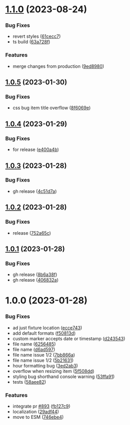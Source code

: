 # [1.1.0](https://github.com/florianbepunkt/timeline/compare/v1.0.6...v1.1.0) (2023-08-24)


### Bug Fixes

* revert styles ([61cecc7](https://github.com/florianbepunkt/timeline/commit/61cecc71b68e8383c67b48f867c7795b67067204))
* ts build ([63a728f](https://github.com/florianbepunkt/timeline/commit/63a728f5745cc9d37ce4e2028041f0d5ba99d4de))


### Features

* merge changes from production ([9ed8980](https://github.com/florianbepunkt/timeline/commit/9ed8980f55bcc88b7092fadab6a4a4bf5446b620))

## [1.0.5](https://github.com/florianbepunkt/timeline/compare/v1.0.4...v1.0.5) (2023-01-30)


### Bug Fixes

* css bug item title overflow ([8f6069e](https://github.com/florianbepunkt/timeline/commit/8f6069ed9899d1ca9e30035e9a878db3ae253eac))

## [1.0.4](https://github.com/florianbepunkt/timeline/compare/v1.0.3...v1.0.4) (2023-01-29)


### Bug Fixes

* for release ([e400a4b](https://github.com/florianbepunkt/timeline/commit/e400a4b9b4020d7528ff41ed1db54a931b1167ac))

## [1.0.3](https://github.com/florianbepunkt/timeline/compare/v1.0.2...v1.0.3) (2023-01-28)


### Bug Fixes

* gh release ([4c51d7a](https://github.com/florianbepunkt/timeline/commit/4c51d7ac34681604fb40cea17f79b68d5ab89825))

## [1.0.2](https://github.com/florianbepunkt/timeline/compare/v1.0.1...v1.0.2) (2023-01-28)


### Bug Fixes

* release ([752a65c](https://github.com/florianbepunkt/timeline/commit/752a65c556768d49f584e4681d02bcba4b6c65db))

## [1.0.1](https://github.com/florianbepunkt/timeline/compare/v1.0.0...v1.0.1) (2023-01-28)


### Bug Fixes

* gh release ([8b6a38f](https://github.com/florianbepunkt/timeline/commit/8b6a38fb6ea35b7a79c15668f0bf9d6908eeb6a0))
* gh release ([406832a](https://github.com/florianbepunkt/timeline/commit/406832ac7d8883322a9333886312b0639d71f118))

# 1.0.0 (2023-01-28)


### Bug Fixes

* ad just fixture location ([ecce743](https://github.com/florianbepunkt/timeline/commit/ecce7437fc27717dd47d7d671c6d0d7b4e8f5214))
* add default formats ([f50813d](https://github.com/florianbepunkt/timeline/commit/f50813d6cdee1e6ad9e9d995b447a97cc5e5e68a))
* custom marker accepts date or timestamp ([d243543](https://github.com/florianbepunkt/timeline/commit/d243543bf1cb17603f3176b6ba45739b224fb8d5))
* file name ([6256485](https://github.com/florianbepunkt/timeline/commit/625648587bee668b5f69c606dfc7027c1237fc7e))
* file name ([d6ad597](https://github.com/florianbepunkt/timeline/commit/d6ad597561067b63e40198eced4b2d078721230e))
* file name issue 1/2 ([7bb866a](https://github.com/florianbepunkt/timeline/commit/7bb866a472c1dbbb9fca6627c940e92203a22224))
* file name issue 1/2 ([5b21631](https://github.com/florianbepunkt/timeline/commit/5b216311fcb59398b88a08d10e94730559d141bb))
* hour formatting bug ([3ed2ab3](https://github.com/florianbepunkt/timeline/commit/3ed2ab33adfa1e5636b65d890ae90cffea85747d))
* overflow when resizing item ([5f508dd](https://github.com/florianbepunkt/timeline/commit/5f508ddc44096558158b55129722ed7b0e3f0f99))
* styling bug shorthand console warning ([53ffa91](https://github.com/florianbepunkt/timeline/commit/53ffa918c8947e5def043901c45d04f9b9918d1c))
* tests ([58aee82](https://github.com/florianbepunkt/timeline/commit/58aee82d01e82e8a29c130dcd45807663139edd3))


### Features

* integrate pr [#893](https://github.com/florianbepunkt/timeline/issues/893) ([fb127c9](https://github.com/florianbepunkt/timeline/commit/fb127c959691f6f0e4743816e87d16aa74f03d4a))
* localization ([29adf44](https://github.com/florianbepunkt/timeline/commit/29adf44893bbc274fa5d8b17ea5962154606eb9d))
* move to ESM ([746ebe4](https://github.com/florianbepunkt/timeline/commit/746ebe42f21aa5e31be382389c7d0c97c1ef0ca4))
